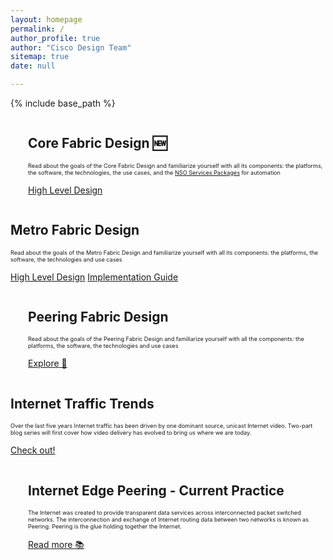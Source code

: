 ```yaml
---
layout: homepage
permalink: /
author_profile: true
author: "Cisco Design Team"
sitemap: true
date: null

---
```


{% include base_path %}


<div class="feature__wrapper">    
<div class="feature__item--left">
      <div class="archive__item" style="margin-left: 2em;">
          <div class="archive__item-teaser center" style="max-height: 300px; max-width: 300px;display: block;
           margin-left: auto; margin-right: auto;">
            <img src="{{ base_path }}/images/design_lp/core-fabric.png" alt="" />
          </div>
        <div class="archive__item-body">
            <h2 class="archive__item-title">Core Fabric Design 🆕</h2>
            <div class="archive__item-excerpt" style="font-size: 0.65em;">
            <p> Read about the goals of the Core Fabric Design and familiarize yourself with all its components: the platforms, the software, the technologies, the use cases, and the <a href="https://github.com/NSO-developer/nso-xr-segmentrouting">NSO Services Packages</a> for automation 
            </p>
            </div>
            <p><a href="{{ base_path }}/blogs/2018-09-12-core-fabric-design/" 
                  class="btn ">High Level Design </a>
                  </p>
        </div>
      </div>
</div>
</div>




<div class="feature__wrapper">
    <div class="feature__item--right">
      <div class="archive__item">
          <div class="archive__item-teaser center" style="max-height: 300px; max-width: 300px;display: block;
           margin-left: auto; margin-right: auto;">
            <img src="{{ base_path }}/images/design_lp/metro-design.png" alt="" />
          </div>
        <div class="archive__item-body">
            <h2 class="archive__item-title">Metro Fabric Design &nbsp; 
            <img src="{{ base_path }}/images/design_lp/updated.png" alt="" /></h2>
            <div class="archive__item-excerpt" style="font-size: 0.65em;">
              <p>Read about the goals of the Metro Fabric Design and familiarize 
              yourself with all its components: the platforms, the software,
               the technologies and use cases
              </p>
            </div>
            <p>
            <a href="{{ base_path }}/blogs/2018-10-01-metro-fabric-hld/" 
                  class="btn ">High Level Design</a>
            <a href="{{ base_path }}/blogs/2018-05-09-metro-design-implementation-guide/" 
                  class="btn ">Implementation Guide</a>
                  </p>
        </div>
      </div>
    </div>
</div>



<div class="feature__wrapper">    
<div class="feature__item--left">
      <div class="archive__item" style="margin-left: 2em;">
          <div class="archive__item-teaser center" style="max-height: 300px; max-width: 300px;display: block;
           margin-left: auto; margin-right: auto;">
            <img src="{{ base_path }}/images/design_lp/traffic_cloud.png" alt="" />
          </div>
        <div class="archive__item-body">
            <h2 class="archive__item-title">Peering Fabric Design
            &nbsp; <img src="{{ base_path }}/images/design_lp/updated.png" alt="" />
             </h2>
            <div class="archive__item-excerpt" style="font-size: 0.65em;">
            <p> Read about the goals of the Peering Fabric Design and
             familiarize yourself with all the components: the platforms, the software, the technologies and use cases
            </p>
            </div>
            <p><a href="{{ base_path }}/blogs/2018-10-01-peering-fabric-hld/" 
                  class="btn ">Explore 📖</a></p>
        </div>
      </div>
</div>
</div>




<div class="feature__wrapper">
    <div class="feature__item--right">
      <div class="archive__item">
          <div class="archive__item-teaser center" style="max-height: 200px; max-width: 200px;display: block;
           margin-left: auto; margin-right: auto;">
            <img src="{{ base_path }}/images/design_lp/trend-up.png" alt="" />
          </div>
        <div class="archive__item-body">
            <h2 class="archive__item-title">Internet Traffic Trends</h2>
            <div class="archive__item-excerpt" style="font-size: 0.65em;">
              <p>Over the last five years Internet traffic has been driven by one dominant source, unicast Internet 
              video. 
              Two-part blog series will first cover how video delivery has evolved to bring us where we are today.
              </p>
            </div>
            <p>
            <a href="https://xrdocs.github.io/design/blogs/2018-02-25-internet-traffic-trends/" 
                  class="btn ">Check out!</a>
                  </p>
        </div>
      </div>
    </div>
</div>



<div class="feature__wrapper">    
<div class="feature__item--left">
      <div class="archive__item" style="margin-left: 2em;">
          <div class="archive__item-teaser center" style="max-height: 300px; max-width: 300px;display: block;
           margin-left: auto; margin-right: auto;">
            <img src="{{ base_path }}/images/design_lp/peering.png" alt="" />
          </div>
        <div class="archive__item-body">
            <h2 class="archive__item-title">Internet Edge Peering - Current Practice</h2>
            <div class="archive__item-excerpt" style="font-size: 0.65em;">
            <p> The Internet was created to provide transparent data services across interconnected packet switched
             networks. The interconnection and exchange of Internet routing data between two networks is known as 
             Peering. Peering is the glue holding together the Internet.</p>
            </div>
            <p><a href="https://xrdocs.github.io/design/blogs/2017-08-01-internet-edge-peering-current-practice/" 
                  class="btn ">Read more 📚</a></p>
        </div>
      </div>
</div>
</div>

